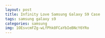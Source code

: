 ```yaml
---
layout: post
title: Infinity Love Samsung Galaxy S9 Case
tags: samsung galaxy s9
categories: samsung
img: 1OEsvcmFZg-wLfPhk0FCaYbIeBNcY6YRo
---
```


